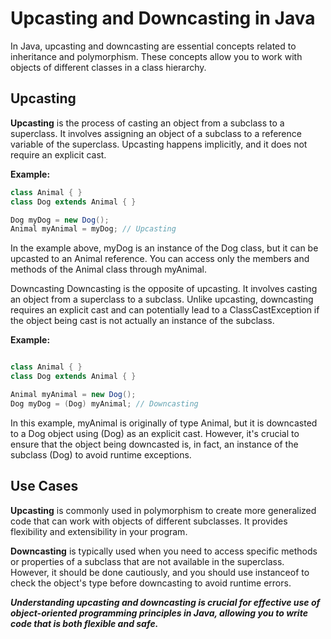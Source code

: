 # Upcasting and Downcasting in Java

In Java, upcasting and downcasting are essential concepts related to inheritance and polymorphism. These concepts allow you to work with objects of different classes in a class hierarchy.

## Upcasting

**Upcasting** is the process of casting an object from a subclass to a superclass. It involves assigning an object of a subclass to a reference variable of the superclass. Upcasting happens implicitly, and it does not require an explicit cast.

**Example:**

```java
class Animal { }
class Dog extends Animal { }

Dog myDog = new Dog();
Animal myAnimal = myDog; // Upcasting
```
In the example above, myDog is an instance of the Dog class, but it can be upcasted to an Animal reference. You can access only the members and methods of the Animal class through myAnimal.

Downcasting
Downcasting is the opposite of upcasting. It involves casting an object from a superclass to a subclass. Unlike upcasting, downcasting requires an explicit cast and can potentially lead to a ClassCastException if the object being cast is not actually an instance of the subclass.

**Example:**

```java

class Animal { }
class Dog extends Animal { }

Animal myAnimal = new Dog();
Dog myDog = (Dog) myAnimal; // Downcasting
```
In this example, myAnimal is originally of type Animal, but it is downcasted to a Dog object using (Dog) as an explicit cast. However, it's crucial to ensure that the object being downcasted is, in fact, an instance of the subclass (Dog) to avoid runtime exceptions.

## Use Cases
**Upcasting** is commonly used in polymorphism to create more generalized code that can work with objects of different subclasses. It provides flexibility and extensibility in your program.

**Downcasting** is typically used when you need to access specific methods or properties of a subclass that are not available in the superclass. However, it should be done cautiously, and you should use instanceof to check the object's type before downcasting to avoid runtime errors.

***Understanding upcasting and downcasting is crucial for effective use of object-oriented programming principles in Java, allowing you to write code that is both flexible and safe.***